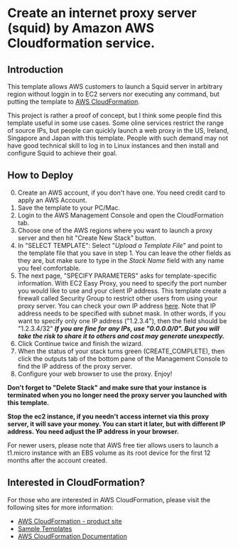 # Create an internet proxy server (squid) by Amazon AWS Cloudformation service.

## Introduction
This template allows AWS customers to launch a Squid server in arbitrary region without loggin in to EC2 servers nor executing any command, but putting the template to [AWS CloudFormation](http://aws.amazon.com/cloudformation/).

This project is rather a proof of concept, but I think some people find this template useful in some use cases. Some oline services restrict the range of source IPs, but people can quickly launch a web proxy in the US, Ireland, Singapore and Japan with this template. People with such demand may not have good technical skill to log in to Linux instances and then install and configure Squid to achieve their goal.

## How to Deploy
0. Create an AWS account, if you don't have one. You need credit card to apply an AWS Account.
1. Save the template to your PC/Mac.
2. Login to the AWS Management Console and open the CloudFormation tab.
3. Choose one of the AWS regions where you want to launch a proxy server and then hit "Create New Stack" button.
4. In "SELECT TEMPLATE": Select "*Upload a Template File*" and point to the template file that you save in step 1. You can leave the other fields as they are, but make sure to type in the *Stack Name* field with any name you feel comfortable.
5. The next page, "SPECIFY PARAMETERS" asks for template-specific information. With EC2 Easy Proxy, you need to specify the port number you would like to use and your client IP address. This template create a firewall called Security Group to restrict other users from using your proxy server. You can check your own IP address [here](http://whatismyipaddress.com/).
   Note that IP address needs to be specified with subnet mask. In other words, if you want to specify only one IP address ("1.2.3.4"), then the field should be "1.2.3.4/32"
   ***If you are fine for any IPs, use "0.0.0.0/0". But you will take the risk to share it to others and cost may generate unexpectly.***
6. Click Continue twice and finish the wizard.
7. When the status of your stack turns green (CREATE_COMPLETE), then click the outputs tab of the bottom pane of the Management Console to find the IP address of the proxy server.
8. Configure your web browser to use the proxy. Enjoy!

**Don't forget to "Delete Stack" and make sure that your instance is terminated when you no longer need the proxy server you launched with this template.**

**Stop the ec2 instance, if you needn't access internet via this proxy server, it will save your money. You can start it later, but with different IP address. You need adjust the IP address in your browser.**

For newer users, please note that AWS free tier allows users to launch a t1.micro instance with an EBS volume as its root device for the first 12 months after the account created.

## Interested in CloudFormation?
For those who are interested in AWS CloudFormation, please visit the following sites for more information:

*   [AWS CloudFormation - product site](http://aws.amazon.com/cloudformation/)
*   [Sample Templates](http://docs.aws.amazon.com/AWSCloudFormation/latest/UserGuide/sample-templates-services-us-west-2.html)
*   [AWS CloudFormation Documentation](http://aws.amazon.com/documentation/cloudformation/)
